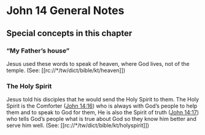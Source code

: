 # John 14 General Notes
## Special concepts in this chapter

### “My Father’s house”

Jesus used these words to speak of heaven, where God lives, not of the temple. (See: [[rc://*/tw/dict/bible/kt/heaven]])

### The Holy Spirit

Jesus told his disciples that he would send the Holy Spirit to them. The Holy Spirit is the Comforter ([John 14:16](../../jhn/14/16.md)) who is always with God’s people to help them and to speak to God for them, He is also the Spirit of truth ([John 14:17](../../jhn/14/17.md)) who tells God’s people what is true about God so they know him better and serve him well. (See: [[rc://*/tw/dict/bible/kt/holyspirit]])